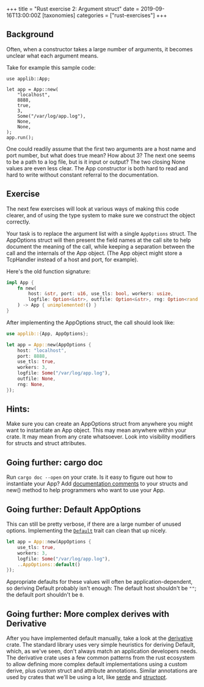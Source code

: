 +++
title = "Rust exercise 2: Argument struct"
date = 2019-09-16T13:00:00Z
[taxonomies]
categories = ["rust-exercises"]
+++

## Background 

Often, when a constructor takes a large number of arguments, it becomes unclear what each argument means.

Take for example this sample code:

```
use applib::App;

let app = App::new(
    "localhost",
    8888,
    true,
    3,
    Some("/var/log/app.log"),
    None,
    None,
);
app.run();
```

One could readily assume that the first two arguments are a host name and port
number, but what does true mean?  How about 3?  The next one seems to be a path
to a log file, but is it input or output?  The two closing None values are even
less clear.  The App constructor is both hard to read and hard to write without
constant referral to the documentation.

## Exercise

The next few exercises will look at various ways of making this code clearer,
and of using the type system to make sure we construct the object correctly.

Your task is to replace the argument list with a single `AppOptions` struct.
The AppOptions struct will then present the field names at the call site to
help document the meaning of the call, while keeping a separation between the
call and the internals of the App object.  (The App object might store a
TcpHandler instead of a host and port, for example).

Here's the old function signature:

```rust
impl App {
    fn new(
        host: &str, port: u16, use_tls: bool, workers: usize, 
        logfile: Option<&str>, outfile: Option<&str>, rng: Option<rand::Rng>,
    ) -> App { unimplemented!() }
}
```

After implementing the AppOptions struct, the call should look like:

```rust
use applib::{App, AppOptions};

let app = App::new(AppOptions {
    host: "localhost",
    port: 8888,
    use_tls: true,
    workers: 3,
    logfile: Some("/var/log/app.log"),
    outfile: None,
    rng: None,
});
```
 
## Hints:

Make sure you can create an AppOptions struct from anywhere you might want to
instantiate an App object.  This may mean anywhere within your crate.  It may
mean from any crate whatsoever.  Look into visibility modifiers for structs and
struct attributes.  

## Going further: cargo doc

Run `cargo doc --open` on your crate.  Is it easy to figure out how to
instantiate your App?  Add [documentation
comments](https://facility9.com/2016/05/writing-documentation-in-rust/) to your
structs and new() method to help programmers who want to use your App.

## Going further: Default AppOptions

This can still be pretty verbose, if there are a large number of unused
options.  Implementing the
[`Default`](https://doc.rust-lang.org/std/default/trait.Default.html) trait can
clean that up nicely. 

```rust
let app = App::new(AppOptions {
    use_tls: true,
    workers: 3,
    logfile: Some("/var/log/app.log"),
    ..AppOptions::default()
});
```

Appropriate defaults for these values will often be application-dependent, so
deriving Default probably isn't enough: The default host shouldn't be `""`; the
default port shouldn't be `0`.

## Going further: More complex derives with Derivative

After you have implemented default manually, take a look at the
[derivative](https://mcarton.github.io/rust-derivative/) crate.  The standard
library uses very simple heuristics for deriving Default, which, as we've seen,
don't always match an application developers needs.  The derivative crate uses
a few common patterns from the rust ecosystem to allow defining more complex
default implementations using a custom derive, plus custom struct and attribute
annotations.  Similar annotations are used by crates that we'll be using a lot,
like [serde](https://docs.serde.rs) and [structopt](https://docs.rs/structopt).
